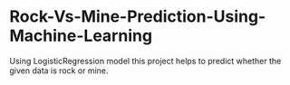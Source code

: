 # Rock-Vs-Mine-Prediction-Using-Machine-Learning
Using LogisticRegression model this project helps to predict whether the given data is rock or mine. 
